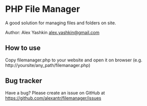 PHP File Manager
===========

A good solution for managing files and folders on site.

Author: Alex Yashkin <alex.yashkin@gmail.com>


How to use
----------

Copy filemanager.php to your website and open it on browser
(e.g. http://yoursite/any_path/filemanager.php)


Bug tracker
-----------

Have a bug? Please create an issue on GitHub at https://github.com/alexantr/filemanager/issues